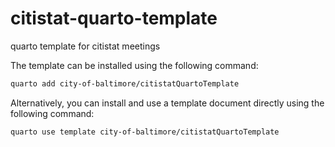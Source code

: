 # citistat-quarto-template

quarto template for citistat meetings



The template can be installed using the following command:

```bash
quarto add city-of-baltimore/citistatQuartoTemplate
```

Alternatively, you can install and use a template document directly using the following command:

```bash
quarto use template city-of-baltimore/citistatQuartoTemplate
```
